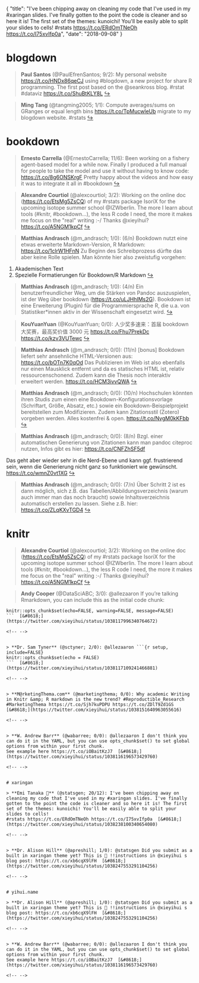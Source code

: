 {
  "title": "I've been chipping away on cleaning my code that I've used in my #xaringan slides. I've finally gotten to the point the code is cleaner and so here it is! The first set of the themes: kunoichi! You'll be easily able to split your slides to cells! #rstats https://t.co/ERdOmTNeOh https://t.co/I75xvIfp0a",
  "date": "2018-09-08"
}

# blogdown

> **Paul Santos** (@PaulEfrenSantos; 9/2): My personal website https://t.co/HNDx86qeCJ using #blogdown, a new project for share R programming. The first post based on the @seankross blog. #rstat #dataviz https://t.co/ShuBtKLY8L  [&#8618;](https://twitter.com/xieyihui/status/1038061425246261248)

<!-- -->


> **Ming Tang** (@tangming2005; 1/1): Compute averages/sums on GRanges or equal length bins https://t.co/TpMucwleUb  migrate to my blogdown website. #rstats  [&#8618;](https://twitter.com/xieyihui/status/1037934244104822784)

<!-- -->


# bookdown

> **Ernesto Carrella** (@ErnestoCarrella; 11/6): Been working on a fishery agent-based model for a while now. Finally I produced a full manual for people to take the model and use it without having to know code:
https://t.co/8g6ONSKrgF
Pretty happy about the videos and how easy it was to integrate it all in #bookdown  [&#8618;](https://twitter.com/xieyihui/status/1038020263147986945)

<!-- -->


> **Alexandre Courtiol** (@alexcourtiol; 3/2): Working on the online doc (https://t.co/EtsMg5ZsCQ) of my #rstats package IsoriX for the upcoming isotope summer school @IZWberlin. The more I learn about tools (#knitr, #bookdown...), the less R code I need, the more it makes me focus on the "real" writing :-/ Thanks @xieyihui? https://t.co/A5NGM1kpCf  [&#8618;](https://twitter.com/xieyihui/status/1038171291180851203)

<!-- -->


> **Matthias Andrasch** (@m_andrasch; 1/0): (6/n) Bookdown nutzt eine etwas erweiterte Markdown-Version, R Markdown: https://t.co/1clrW1HFnN Zu Beginn des Schreibprozess dürfte das aber keine Rolle spielen. Man könnte hier also zweistufig vorgehen: 
1. Akademischen Text
2. Spezielle Formatierungen für Bookdown/R Markdown  [&#8618;](https://twitter.com/xieyihui/status/1037989114178678785)

<!-- -->


> **Matthias Andrasch** (@m_andrasch; 1/0): (4/n) Ein benutzerfreundlicher Weg, um die Stärken von Pandoc auszuspielen, ist der Weg über bookdown (https://t.co/uLJHhIMs2G). Bookdown ist eine Erweiterung (Plugin) für die Programmiersprache R, die u.a. von Statistiker*innen aktiv in der Wissenschaft eingesetzt wird.  [&#8618;](https://twitter.com/xieyihui/status/1037989110739296256)

<!-- -->


> **KouYuanYuan** (@KouYuanYuan; 0/0): 人少奖多速来：首届 bookdown 大奖赛，最高奖价值 3000 元 https://t.co/Fhu7PrekDc https://t.co/kzv3VUTewc  [&#8618;](https://twitter.com/xieyihui/status/1038051777742962688)

<!-- -->


> **Matthias Andrasch** (@m_andrasch; 0/0): (11/n) [bonus] Bookdown liefert sehr ansehnliche HTML-Versionen aus: https://t.co/bOTn7K0qOd Das Publizieren im Web ist also ebenfalls nur einen Mausklick entfernt und da es statisches HTML ist, relativ ressourcenschonend. Zudem kann die Thesis noch interaktiv erweitert werden. https://t.co/HCM3ivvQWA  [&#8618;](https://twitter.com/xieyihui/status/1037989125801107457)

<!-- -->


> **Matthias Andrasch** (@m_andrasch; 0/0): (10/n) Hochschulen könnten ihren Studis zum einen eine Bookdown-Konfigurationsvorlage (Schriftart, Größe, Absatz, etc.) sowie ein Bookdown-Beispielprojekt bereitstellen zum Modifizieren. Zudem kann Zitationsstil (Zotero) vorgeben werden. Alles kostenfrei &amp; open. https://t.co/NvgM0kKFbb  [&#8618;](https://twitter.com/xieyihui/status/1037989122860830720)

<!-- -->


> **Matthias Andrasch** (@m_andrasch; 0/0): (8/n) Bzgl. einer automatischen Generierung von Zitationen kann man pandoc citeproc nutzen, Infos gibt es hier: https://t.co/CNFZhSF5df
>
Das geht aber wieder sehr in die Nerd-Ebene und kann ggf. frustrierend sein, wenn die Generierung nicht ganz so funktioniert wie gewünscht. https://t.co/wmnZ0vt1XG  [&#8618;](https://twitter.com/xieyihui/status/1037989117630599168)

<!-- -->


> **Matthias Andrasch** (@m_andrasch; 0/0): (7/n) Über Schritt 2 ist es dann möglich, sich z.B. das Tabellen/Abbildungsverzeichnis (warum auch immer man das  noch braucht) sowie Inhaltsverzeichnis automatisch erstellen zu lassen. Siehe z.B. hier: https://t.co/ZLqKXvTGD4  [&#8618;](https://twitter.com/xieyihui/status/1037989115877380097)

<!-- -->


# knitr

> **Alexandre Courtiol** (@alexcourtiol; 3/2): Working on the online doc (https://t.co/EtsMg5ZsCQ) of my #rstats package IsoriX for the upcoming isotope summer school @IZWberlin. The more I learn about tools (#knitr, #bookdown...), the less R code I need, the more it makes me focus on the "real" writing :-/ Thanks @xieyihui? https://t.co/A5NGM1kpCf  [&#8618;](https://twitter.com/xieyihui/status/1038171291180851203)

<!-- -->


> **Andy Cooper** (@DataSciABC; 3/0): @allezaaron If you’re talking Rmarkdown, you can include this as the initial code chunk:
>
```{r global_options, include=FALSE}
knitr::opts_chunk$set(echo=FALSE, warning=FALSE, message=FALSE)
```  [&#8618;](https://twitter.com/xieyihui/status/1038117996340764672)

<!-- -->


> **Dr. Sam Tyner** (@sctyner; 2/0): @allezaaron ```{r setup, include=FALSE}
knitr::opts_chunk$set(echo = FALSE)
```  [&#8618;](https://twitter.com/xieyihui/status/1038117109241466881)

<!-- -->


> **M@rketingThema.com** (@marketingthema; 0/0): Why academic Writing in Knitr &amp; R markdown is the new trend? #Reproductible_Research #MarketingThema https://t.co/Sjh7kuPDPU https://t.co/ZDlT9Zd1GS  [&#8618;](https://twitter.com/xieyihui/status/1038151640963055616)

<!-- -->


> **W. Andrew Barr** (@wabarree; 0/0): @allezaaron I don't think you can do it in the YAML, but you can use opts_chunk$set() to set global options from within your first chunk. 
See example here https://t.co/iOBaitKzJ7  [&#8618;](https://twitter.com/xieyihui/status/1038116196573429760)

<!-- -->


# xaringan

> **Emi Tanaka 🌾** (@statsgen; 20/12): I've been chipping away on cleaning my code that I've used in my #xaringan slides. I've finally gotten to the point the code is cleaner and so here it is! The first set of the themes: kunoichi! You'll be easily able to split your slides to cells!
#rstats https://t.co/ERdOmTNeOh https://t.co/I75xvIfp0a  [&#8618;](https://twitter.com/xieyihui/status/1038238100340654080)

<!-- -->


> **Dr. Alison Hill** (@apreshill; 1/0): @statsgen Did you submit as a built in xaringan theme yet? This is 💯 !!instructions in @xieyihui s blog post: https://t.co/xb6cqX9lFH  [&#8618;](https://twitter.com/xieyihui/status/1038247553291104256)

<!-- -->


# yihui.name

> **Dr. Alison Hill** (@apreshill; 1/0): @statsgen Did you submit as a built in xaringan theme yet? This is 💯 !!instructions in @xieyihui s blog post: https://t.co/xb6cqX9lFH  [&#8618;](https://twitter.com/xieyihui/status/1038247553291104256)

<!-- -->


> **W. Andrew Barr** (@wabarree; 0/0): @allezaaron I don't think you can do it in the YAML, but you can use opts_chunk$set() to set global options from within your first chunk. 
See example here https://t.co/iOBaitKzJ7  [&#8618;](https://twitter.com/xieyihui/status/1038116196573429760)

<!-- -->


